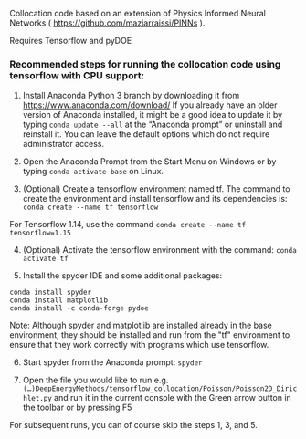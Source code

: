 Collocation code based on an extension of Physics Informed Neural Networks ( https://github.com/maziarraissi/PINNs ). 

Requires Tensorflow and pyDOE

### Recommended steps for running the collocation code using tensorflow with CPU support:

1.	Install Anaconda Python 3 branch by downloading it from https://www.anaconda.com/download/
If you already have an older version of Anaconda installed, it might be a good idea to update it by typing `conda update --all` at the “Anaconda prompt” or uninstall and reinstall it. You can leave the default options which do not require administrator access.

2.	Open the Anaconda Prompt from the Start Menu on Windows or by typing `conda activate base` on Linux.

3.	(Optional) Create a tensorflow environment named tf. The command to create the environment and install tensorflow and its dependencies is:
`conda create --name tf tensorflow`

For Tensorflow 1.14, use the command
`conda create --name tf tensorflow=1.15`


4.	(Optional) Activate the tensorflow environment with the command:
`conda activate tf`

5.	Install the spyder IDE and some additional packages:
```
conda install spyder
conda install matplotlib
conda install -c conda-forge pydoe
```
Note: Although spyder and matplotlib are installed already in the base environment, they should be installed and run from the "tf" environment to ensure that they work correctly with programs which use tensorflow.

6.	Start spyder from the Anaconda prompt:
`spyder`

7.	Open the file you would like to run e.g. `(…)DeepEnergyMethods/tensorflow_collocation/Poisson/Poisson2D_Dirichlet.py` and run it in the current console with the Green arrow button in the toolbar or by pressing F5

For subsequent runs, you can of course skip the steps 1, 3, and 5. 
